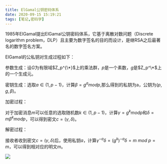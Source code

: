 ```yaml
---
title: ElGamal公钥密码体系
date: 2020-09-15 15:19:21
tags: [笔记,密码学]
---
```


1985年ElGamal提出ElGamal公钥密码体系，它基于离散对数问题（Discrete logarithm problem，DLP）且主要为数字签名的目的而设计，是继RSA之后最著名的数字签名方案。<!--more-->

ElGamal的公私钥对生成过程如下：

参数生成：设$G$为有限域$Z_p^{\*}$上的乘法群，$p$是一个素数，$g$是$Z_p^\*$上的一个生成元。

密钥生成：选取$a\in(1,p-1)$，计算$\beta=g^a mod p$,那么得到的私钥为a，公钥为$(p,g,\beta)$。

加密过程：

对于加密消息$m$可以任意的选取随机数$k\in(1,p-1)$，计算$\gamma=g^k mod p$和$\delta=m\beta^k mod p$，可以得到密文$c=(\gamma,\delta)$。

解密过程：

接收者收到密文$c=(\gamma,\delta)$后，使用私钥$a$，计算$\gamma^{-a}\delta=(g^k)^{-a}\delta=m \ mod \ p = m$，可以得到相对应的明文$m$。

![](http://img.wanghaojun.cn//img/20200915153209.png)